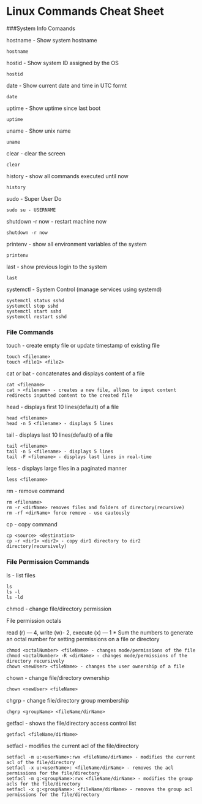 # Linux Commands Cheat Sheet

###System Info Comaands

hostname - Show system hostname

```
hostname
```

hostid - Show system ID assigned by the OS

```
hostid
```

date - Show current date and time in UTC formt

```
date
```

uptime - Show uptime since last boot

```
uptime
```

uname - Show unix name

```
uname
```

clear - clear the screen

```
clear
```

history - show all commands executed until now

```
history
```

sudo - Super User Do

```
sudo su - USERNAME
```

shutdown -r now - restart machine now

```
shutdown -r now
```

printenv - show all environment variables of the system

```
printenv
```

last - show previous login to the system

```
last
```

systemctl - System Control (manage services using systemd)

```
systemctl status sshd
systemctl stop sshd
systemctl start sshd
systemctl restart sshd
```

### File Commands

touch - create empty file or update timestamp of existing file
 
```
touch <filename>
touch <file1> <file2>
```

cat or bat - concatenates and displays content of a file

```
cat <filename>
cat > <filename> - creates a new file, allows to input content redirects inputted content to the created file
```

head - displays first 10 lines(default) of a file

```
head <filename>
head -n 5 <filename> - displays 5 lines
```

tail - displays last 10 lines(default) of a file

```
tail <filename>
tail -n 5 <filename> - displays 5 lines
tail -F <filename> - displays last lines in real-time
```

less - displays large files in a paginated manner

```
less <filename>
```

rm - remove command

```
rm <filename>
rm -r <dirName> removes files and folders of directory(recursive)
rm -rf <dirName> force remove - use cautously
```

cp - copy command

```
cp <source> <destination>
cp -r <dir1> <dir2> - copy dir1 directory to dir2 directory(recursively)
```

### File Permission Commands

ls - list files

```
ls
ls -l
ls -ld
```
chmod - change file/directory permission

File permission octals

read (r) — 4, write (w)- 2, execute (x) — 1 * Sum the numbers to generate an octal number for setting permissions on a file or directory
```
chmod <octalNumber> <fileName> - changes mode/permissions of the file
chmod <octalNumber> -R <dirName> - changes mode/permissions of the directory recursively
chown <newUser> <fileName> - changes the user ownership of a file
```

chown - change file/directory ownership

```
chown <newUser> <fileName>
```

chgrp - change file/directory group membership

```
chgrp <groupName> <fileName/dirName>
```

getfacl - shows the file/directory access control list

```
getfacl <fileName/dirName>
```

setfacl - modifies the current acl of the file/directory

```
setfacl -m u:<userName>:rwx <fileName/dirName> - modifies the current acl of the file/directory
setfacl -x u:<userName>: <fileName/dirName> - removes the acl permissions for the file/directory
setfacl -m g:<groupName>:rwx <fileName/dirName> - modifies the group acls for the file/directory
setfacl -x g:<groupName>: <fileName/dirName> - removes the group acl permissions for the file/directory
```
